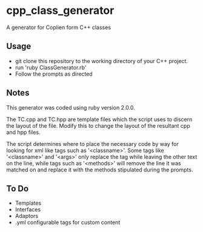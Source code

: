 # cpp_class_generator
A generator for Coplien form C++ classes

## Usage
* git clone this repository to the working directory of your C++ project.
* run 'ruby ClassGenerator.rb'
* Follow the prompts as directed

## Notes
This generator was coded using ruby version 2.0.0. 

The TC.cpp and TC.hpp are template files which the script uses to discern the layout of the file. Modify this to change the layout of the resultant cpp and hpp files. 

The script determines where to place the necessary code by way for looking for xml like tags such as '\<classname\>'. Some tags like '\<classname\>' and '\<args\>' only replace the tag while leaving the other text on the line, while tags such as '\<methods\>' will remove the line it was matched on and replace it with the methods stipulated during the prompts.

## To Do
* Templates
* Interfaces
* Adaptors
* .yml configurable tags for custom content
